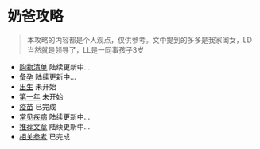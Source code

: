 奶爸攻略
===

>本攻略的内容都是个人观点，仅供参考。文中提到的多多是我家闺女，LD当然就是领导了，LL是一同事孩子3岁

- [购物清单](./00.Shopping.md) 陆续更新中...
- [备孕](./01.Prepare.md) 陆续更新中...
- [出生](./02.Childbirth.md) 未开始
- [第一年](./03.FirstYear.md) 未开始
- [疫苗](./04.Vaccine.md) 已完成
- [常见疾病](./05.Disease.md) 陆续更新中...
- [推荐文章](./08.Article.md) 陆续更新中...
- [相关参考](./09.References.md) 已完成


